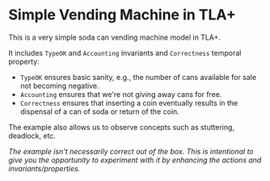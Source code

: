 # Simple Vending Machine in TLA+

This is a very simple soda can vending machine model in TLA+. 

It includes `TypeOK` and `Accounting` invariants and `Correctness` temporal property:

- `TypeOK` ensures basic sanity, e.g., the number of cans available for sale not becoming negative.
- `Accounting` ensures that we're not giving away cans for free.
- `Correctness` ensures that inserting a coin eventually results in the dispensal of a can of soda or return of the coin.

The example also allows us to observe concepts such as stuttering, deadlock, etc.

*The example isn't necessarily correct out of the box. This is intentional to give you the opportunity to experiment with it by enhancing the actions and invariants/properties.*
